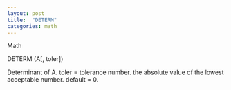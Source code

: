 ```yaml
---
layout: post
title:  "DETERM"
categories: math
---
```

Math

DETERM (A[, toler])

Determinant of A. toler = tolerance number. the absolute value of the lowest acceptable number. default = 0.

